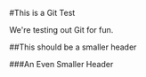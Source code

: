 #This is a Git Test

We're testing out Git for fun.

##This should be a smaller header

###An Even Smaller Header
